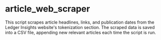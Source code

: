 # article_web_scraper
This script scrapes article headlines, links, and publication dates from the Ledger Insights website's tokenization section. The scraped data is saved into a CSV file, appending new relevant articles each time the script is run.
